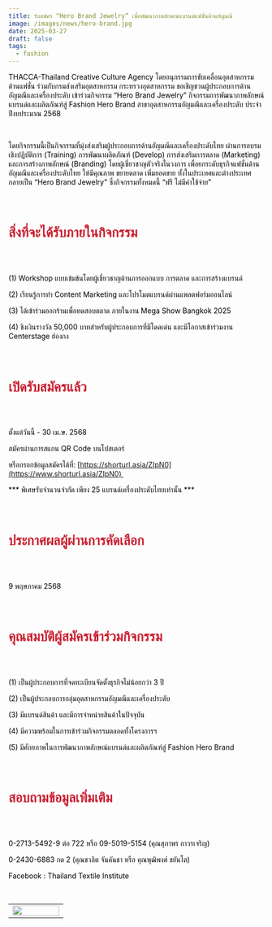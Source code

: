```yaml
---
title: รับสมัคร “Hero Brand Jewelry” เพื่อพัฒนาภาพลักษณ์แบรนด์แฟชั่นด้านอัญมณี
image: /images/news/hero-brand.jpg
date: 2025-03-27
draft: false
tags:
  - fashion
---
```

<style>
    body {
        color: black;
    }

    h3 {
        color: #ca2031;
        font-family: "IBM Plex Sans Thai", sans-serif;
        font-weight: bold;
        font-size: 26px;
        line-height: 1.8;
    }

</style>


THACCA-Thailand Creative Culture Agency โดยอนุกรรมการขับเคลื่อนอุตสาหกรรมด้านแฟชั่น ร่วมกับกรมส่งเสริมอุตสาหกรรม กระทรวงอุตสาหกรรม ขอเชิญชวนผู้ประกอบการด้านอัญมณีและเครื่องประดับ เข้าร่วมกิจกรรม “Hero Brand Jewelry” กิจกรรมการพัฒนาภาพลักษณ์แบรนด์และผลิตภัณฑ์สู่ Fashion Hero Brand สาขาอุตสาหกรรมอัญมณีและเครื่องประดับ ประจำปีงบประมาณ 2568

<p><br></p>

โดยกิจกรรมนี้เป็นกิจกรรมที่มุ่งส่งเสริมผู้ประกอบการด้านอัญมณีและเครื่องประดับไทย ผ่านการอบรมเชิงปฏิบัติการ (Training) การพัฒนาผลิตภัณฑ์ (Develop) การส่งเสริมการตลาด (Marketing) และการสร้างภาพลักษณ์ (Branding) โดยผู้เชี่ยวชาญตัวจริงในวงการ เพื่อยกระดับธุรกิจแฟชั่นด้านอัญมณีและเครื่องประดับไทย ให้มีคุณภาพ ขยายตลาด เพิ่มยอดขาย ทั้งในประเทศและต่างประเทศ กลายเป็น “Hero Brand Jewelry” ซึ่งกิจกรรมทั้งหมดนี้ “ฟรี ไม่มีค่าใช้จ่าย”

<p><br></p>

### **สิ่งที่จะได้รับภายในกิจกรรม**

<p><br></p>

(1) Workshop แบบเข้มข้นโดยผู้เชี่ยวชาญด้านการออกแบบ การตลาด และการสร้างแบรนด์

(2) เรียนรู้การทำ Content Marketing และโปรโมตแบรนด์ผ่านแพลตฟอร์มออนไลน์

(3) ได้เข้าร่วมออกร้านเพื่อทดสอบตลาด ภายในงาน Mega Show Bangkok 2025

(4) ชิงเงินรางวัล 50,000 บาทสำหรับผู้ประกอบการที่มีโดดเด่น และมีโอกาสเข้าร่วมงาน Centerstage ฮ่องกง

<p><br></p>

### **เปิดรับสมัครแล้ว**

<p><br></p>

ตั้งแต่วันนี้ - 30 เม.ษ. 2568

สมัครผ่านการสแกน QR Code บนโปสเตอร์ 

หรือกรอกข้อมูลสมัครได้ที่: [https://shorturl.asia/ZIpN0](https://www.shorturl.asia/ZIpN0) 

\*\*\* พิเศษรับจำนวนจำกัด เพียง 25 แบรนด์เครื่องประดับไทยเท่านั้น \*\*\*

<p><br></p>

### **ประกาศผลผู้ผ่านการคัดเลือก**

<p><br></p>

9 พฤษภาคม 2568

<p><br></p>

### **คุณสมบัติผู้สมัครเข้าร่วมกิจกรรม**

<p><br></p>

(1) เป็นผู้ประกอบการที่จดทะเบียนจัดตั้งธุรกิจไม่น้อยกว่า 3 ปี

(2) เป็นผู้ประกอบการกลุ่มอุตสาหกรรมอัญมณีและเครื่องประดับ

(3) มีแบรนด์สินค้า และมีการจำหน่ายสินค้าในปัจจุบัน

(4) มีความพร้อมในการเข้าร่วมกิจกรรมตลอดทั้งโครงการฯ 

(5) มีศักยภาพในการพัฒนาภาพลักษณ์แบรนด์และผลิตภัณฑ์สู่ Fashion Hero Brand

<p><br></p>

### **สอบถามข้อมูลเพิ่มเติม**

<p><br></p>

0-2713-5492-9 ต่อ 722 หรือ 09-5019-5154 (คุณสุภาพร ถาวรเจริญ)

0-2430-6883 กด 2 (คุณชวลิต จันคันธา หรือ คุณพุฒิพงศ์ ชยันโต)

Facebook : Thailand Textile Institute

<p><br></p>
<table style="width: 100%; border-collapse: collapse; border: 0px solid rgb(255, 255, 255);">
    <tbody>
        <tr>
            <td style="width: 33.3333%; border: 0px solid rgb(255, 255, 255);"><img src="/images/2568-03-26-16.49.21.jpg" style="width: 100%;object-fit;"><br></td>
    </tbody>
</table>

<p><br></p>
